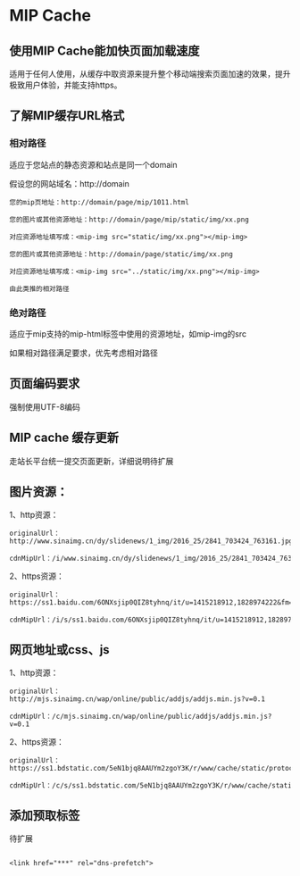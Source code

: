 # MIP Cache

## 使用MIP Cache能加快页面加载速度

适用于任何人使用，从缓存中取资源来提升整个移动端搜索页面加速的效果，提升极致用户体验，并能支持https。

## 了解MIP缓存URL格式

### 相对路径

适应于您站点的静态资源和站点是同一个domain

假设您的网站域名：http://domain

	您的mip页地址：http://domain/page/mip/1011.html

	您的图片或其他资源地址：http://domain/page/mip/static/img/xx.png

	对应资源地址填写成：<mip-img src="static/img/xx.png"></mip-img>

	您的图片或其他资源地址：http://domain/page/static/img/xx.png

	对应资源地址填写成：<mip-img src="../static/img/xx.png"></mip-img>

	由此类推的相对路径

### 绝对路径

适应于mip支持的mip-html标签中使用的资源地址，如mip-img的src

如果相对路径满足要求，优先考虑相对路径


## 页面编码要求

强制使用UTF-8编码

## MIP cache 缓存更新

走站长平台统一提交页面更新，详细说明待扩展

## 图片资源：

1、http资源：
	
	originalUrl：http://www.sinaimg.cn/dy/slidenews/1_img/2016_25/2841_703424_763161.jpg

	cdnMipUrl：/i/www.sinaimg.cn/dy/slidenews/1_img/2016_25/2841_703424_763161.jpg

2、https资源：
	
	originalUrl：https://ss1.baidu.com/6ONXsjip0QIZ8tyhnq/it/u=1415218912,1828974222&fm=58

	cdnMipUrl：/i/s/ss1.baidu.com/6ONXsjip0QIZ8tyhnq/it/u=1415218912,1828974222&fm=58

## 网页地址或css、js

1、http资源：
	
	originalUrl：http://mjs.sinaimg.cn/wap/online/public/addjs/addjs.min.js?v=0.1

	cdnMipUrl：/c/mjs.sinaimg.cn/wap/online/public/addjs/addjs.min.js?v=0.1

2、https资源：
	
	originalUrl：https://ss1.bdstatic.com/5eN1bjq8AAUYm2zgoY3K/r/www/cache/static/protocol/https/voice/js/voice_8e6294f2.js

	cdnMipUrl：/c/s/ss1.bdstatic.com/5eN1bjq8AAUYm2zgoY3K/r/www/cache/static/protocol/https/voice/js/voice_8e6294f2.js

## 添加预取标签

待扩展

```

<link href="***" rel="dns-prefetch">

```




